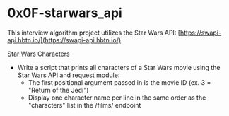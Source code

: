 # 0x0F-starwars_api
This interview algorithm project utilizes the Star Wars API: [https://swapi-api.hbtn.io/](https://swapi-api.hbtn.io/)

[Star Wars Characters](/0x0F-starwars_api/0-starwars_characters.js)
* Write a script that prints all characters of a Star Wars movie using the Star Wars API and request module:
  * The first positional argument passed in is the movie ID (ex. 3 = "Return of the Jedi")
  * Display one character name per line in the same order as the "characters" list in the /films/ endpoint
